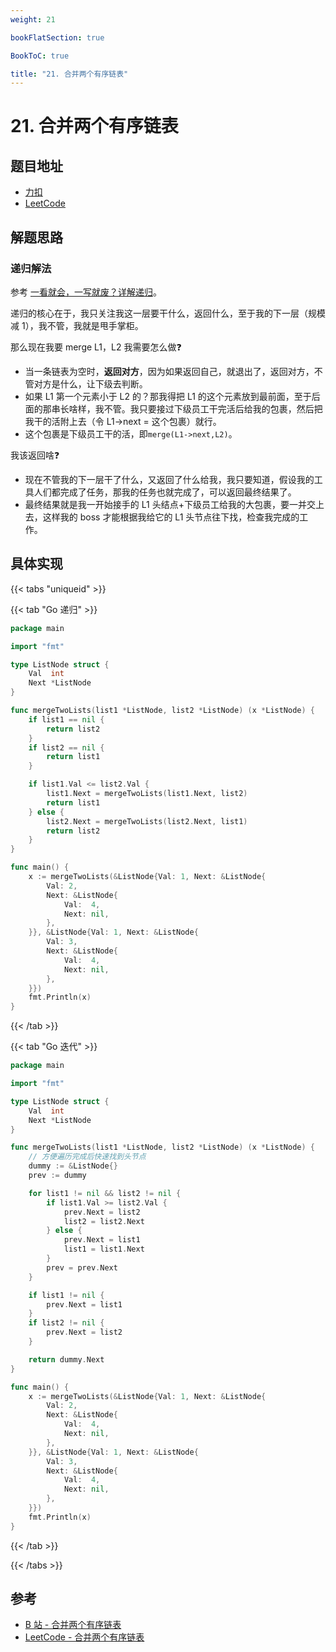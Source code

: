 ```yaml
---
weight: 21

bookFlatSection: true

BookToC: true

title: "21. 合并两个有序链表"
---
```


# 21. 合并两个有序链表

## 题目地址

+ [力扣](https://leetcode.cn/problems/merge-two-sorted-lists/description/)
+ [LeetCode](https://leetcode.com/problems/merge-two-sorted-lists/description/)

## 解题思路

### 递归解法

参考 [一看就会，一写就废？详解递归](https://leetcode.cn/problems/merge-two-sorted-lists/solutions/103891/yi-kan-jiu-hui-yi-xie-jiu-fei-xiang-jie-di-gui-by-/)。

递归的核心在于，我只关注我这一层要干什么，返回什么，至于我的下一层（规模减 1），我不管，我就是甩手掌柜。

那么现在我要 merge L1，L2 我需要怎么做❓

+ 当一条链表为空时，**返回对方**，因为如果返回自己，就退出了，返回对方，不管对方是什么，让下级去判断。
+ 如果 L1 第一个元素小于 L2 的？那我得把 L1 的这个元素放到最前面，至于后面的那串长啥样，我不管。我只要接过下级员工干完活后给我的包裹，然后把我干的活附上去（令 L1->next = 这个包裹）就行。
+ 这个包裹是下级员工干的活，即`merge(L1->next,L2)`。

我该返回啥❓

+ 现在不管我的下一层干了什么，又返回了什么给我，我只要知道，假设我的工具人们都完成了任务，那我的任务也就完成了，可以返回最终结果了。
+ 最终结果就是我一开始接手的 L1 头结点+下级员工给我的大包裹，要一并交上去，这样我的 boss 才能根据我给它的 L1 头节点往下找，检查我完成的工作。

## 具体实现

{{< tabs "uniqueid" >}}

{{< tab "Go 递归" >}}

```go
package main

import "fmt"

type ListNode struct {
	Val  int
	Next *ListNode
}

func mergeTwoLists(list1 *ListNode, list2 *ListNode) (x *ListNode) {
	if list1 == nil {
		return list2
	}
	if list2 == nil {
		return list1
	}

	if list1.Val <= list2.Val {
		list1.Next = mergeTwoLists(list1.Next, list2)
		return list1
	} else {
		list2.Next = mergeTwoLists(list2.Next, list1)
		return list2
	}
}

func main() {
	x := mergeTwoLists(&ListNode{Val: 1, Next: &ListNode{
		Val: 2,
		Next: &ListNode{
			Val:  4,
			Next: nil,
		},
	}}, &ListNode{Val: 1, Next: &ListNode{
		Val: 3,
		Next: &ListNode{
			Val:  4,
			Next: nil,
		},
	}})
	fmt.Println(x)
}

```

{{< /tab >}}

{{< tab "Go 迭代" >}}

```go
package main

import "fmt"

type ListNode struct {
	Val  int
	Next *ListNode
}

func mergeTwoLists(list1 *ListNode, list2 *ListNode) (x *ListNode) {
	// 方便遍历完成后快速找到头节点
	dummy := &ListNode{}
	prev := dummy

	for list1 != nil && list2 != nil {
		if list1.Val >= list2.Val {
			prev.Next = list2
			list2 = list2.Next
		} else {
			prev.Next = list1
			list1 = list1.Next
		}
		prev = prev.Next
	}

	if list1 != nil {
		prev.Next = list1
	}
	if list2 != nil {
		prev.Next = list2
	}

	return dummy.Next
}

func main() {
	x := mergeTwoLists(&ListNode{Val: 1, Next: &ListNode{
		Val: 2,
		Next: &ListNode{
			Val:  4,
			Next: nil,
		},
	}}, &ListNode{Val: 1, Next: &ListNode{
		Val: 3,
		Next: &ListNode{
			Val:  4,
			Next: nil,
		},
	}})
	fmt.Println(x)
}

```

{{< /tab >}}

{{< /tabs >}}

## 参考

+ [B 站 - 合并两个有序链表](https://www.bilibili.com/video/BV1qL411X7vz)
+ [LeetCode - 合并两个有序链表](https://leetcode.cn/problems/merge-two-sorted-lists/solutions/226408/he-bing-liang-ge-you-xu-lian-biao-by-leetcode-solu/)
